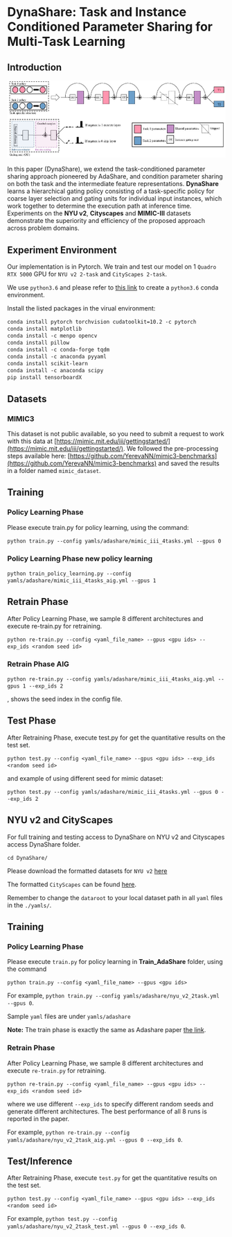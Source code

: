 # DynaShare: Task and Instance Conditioned Parameter Sharing for Multi-Task Learning

## Introduction
![alt text](DynaShare/figures/workflow_v2.jpg)

In this paper (DynaShare), we extend the task-conditioned parameter sharing approach pioneered by AdaShare, and condition parameter sharing on both the task and the intermediate feature representations. **DynaShare** learns a hierarchical gating policy consisting of a task-specific policy for coarse layer selection and gating units for individual input instances, which work together to determine the execution path at inference time. Experiments on the **NYU v2**, **Cityscapes** and **MIMIC-III** datasets demonstrate the superiority and efficiency of the proposed approach across problem domains.

<!--Here is [the link](https://arxiv.org/pdf/1911.12423.pdf) for our arxiv version. 

Welcome to cite our work if you find it is helpful to your research.
```
@article{sun2020adashare,
  title={Adashare: Learning what to share for efficient deep multi-task learning},
  author={Sun, Ximeng and Panda, Rameswar and Feris, Rogerio and Saenko, Kate},
  journal={Advances in Neural Information Processing Systems},
  volume={33},
  year={2020}
}
```
-->

##  Experiment Environment

Our implementation is in Pytorch. We train and test our model on 1 `Quadro RTX 5000` GPU for `NYU v2 2-task` and `CityScapes 2-task`. 

We use `python3.6` and  please refer to [this link](https://docs.conda.io/projects/conda/en/latest/user-guide/tasks/manage-environments.html#creating-an-environment-with-commands) to create a `python3.6` conda environment.

Install the listed packages in the virual environment:
```
conda install pytorch torchvision cudatoolkit=10.2 -c pytorch
conda install matplotlib
conda install -c menpo opencv
conda install pillow
conda install -c conda-forge tqdm
conda install -c anaconda pyyaml
conda install scikit-learn
conda install -c anaconda scipy
pip install tensorboardX
```

## Datasets

### MIMIC3

This dataset is not public available, so you need to submit a request to work with this data
at [https://mimic.mit.edu/iii/gettingstarted/](https://mimic.mit.edu/iii/gettingstarted/). We followed the
pre-processing steps available
here: [https://github.com/YerevaNN/mimic3-benchmarks](https://github.com/YerevaNN/mimic3-benchmarks) and saved the
results in a folder named `mimic_dataset`.

## Training
### Policy Learning Phase

Please execute train.py for policy learning, using the command:
```
python train.py --config yamls/adashare/mimic_iii_4tasks.yml --gpus 0
```
### Policy Learning Phase new policy learning 
```
python train_policy_learning.py --config yamls/adashare/mimic_iii_4tasks_aig.yml --gpus 1
```

## Retrain Phase
After Policy Learning Phase, we sample 8 different architectures and execute re-train.py for retraining. 
```
python re-train.py --config <yaml_file_name> --gpus <gpu ids> --exp_ids <random seed id>
```
### Retrain Phase AIG
```
python re-train.py --config yamls/adashare/mimic_iii_4tasks_aig.yml --gpus 1 --exp_ids 2
```

<random seed id>, shows the seed index in the config file.

## Test Phase
After Retraining Phase, execute test.py for get the quantitative results on the test set.
```
python test.py --config <yaml_file_name> --gpus <gpu ids> --exp_ids <random seed id>
```

and example of using different seed for mimic dataset:
```
python test.py --config yamls/adashare/mimic_iii_4tasks.yml --gpus 0 --exp_ids 2
```


## NYU v2 and CityScapes


For full training and testing access to DynaShare on NYU v2 and Cityscapes access DynaShare folder.

```
cd DynaShare/
```

Please download the formatted datasets for `NYU v2` [here](https://drive.google.com/file/d/11pWuQXMFBNMIIB4VYMzi9RPE-nMOBU8g/view?usp=sharing) 

The formatted `CityScapes` can be found [here](https://drive.google.com/file/d/1WrVMA_UZpoj7voajf60yIVaS_Ggl0jrH/view?usp=sharing).

<!--Download `Tiny-Taskonomy` as instructed by its [GitHub](https://github.com/StanfordVL/taskonomy/tree/master/data).

The formatted `DomainNet` can be found [here](https://drive.google.com/file/d/1qVtPnKX_iuNXcR3JoP4llxflIUEw880j/view?usp=sharing).-->

Remember to change the `dataroot` to your local dataset path in all `yaml` files in the `./yamls/`.

## Training
### Policy Learning Phase
Please execute `train.py` for policy learning in **Train_AdaShare** folder, using the command 
```
python train.py --config <yaml_file_name> --gpus <gpu ids>
```
For example, `python train.py --config yamls/adashare/nyu_v2_2task.yml --gpus 0`.

Sample `yaml` files are under `yamls/adashare`

**Note:** The train phase is exactly the same as Adashare paper [the link](https://arxiv.org/pdf/1911.12423.pdf).
<!--**Note:** use `domainnet` branch for experiments on DomainNet, i.e. `python train_domainnet.py --config <yaml_file_name> --gpus <gpu ids>`-->

### Retrain Phase
After Policy Learning Phase, we sample 8 different architectures and execute `re-train.py` for retraining.
```
python re-train.py --config <yaml_file_name> --gpus <gpu ids> --exp_ids <random seed id>
```
where we use different `--exp_ids` to specify different random seeds and generate different architectures. The best performance of all 8 runs is reported in the paper.

For example, `python re-train.py --config yamls/adashare/nyu_v2_2task_aig.yml --gpus 0 --exp_ids 0`. 

<!--**Note:** use `domainnet` branch for experiments on DomainNet, i.e. `python re-train_domainnet.py --config <yaml_file_name> --gpus <gpu ids>`-->


## Test/Inference
After Retraining Phase, execute `test.py` for get the quantitative results on the test set. 
```
python test.py --config <yaml_file_name> --gpus <gpu ids> --exp_ids <random seed id>
```
For example, `python test.py --config yamls/adashare/nyu_v2_2task_test.yml --gpus 0 --exp_ids 0`.
